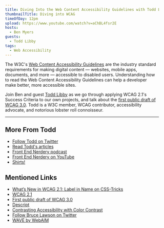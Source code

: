 ```yaml
---
title: Diving Into the Web Content Accessibility Guidelines with Todd Libby
thumbnailTitle: Diving into WCAG
timeOfDay: 12pm
upload: https://www.youtube.com/watch?v=aChBL4fsr2E
hosts:
  - Ben Myers
guests:
  - Todd Libby
tags:
  - Web Accessibility
---
```


The W3C's [Web Content Accessibility Guidelines](https://www.w3.org/TR/WCAG21/) are the industry standard requirements for making digital content — websites, mobile apps, documents, and more — accessible to disabled users. Understanding how to read the Web Content Accessibility Guidelines can help a developer make better, more accessible sites.

Join Ben and guest [Todd Libby](https://twitter.com/toddlibby) as we go through applying WCAG 2.1's Success Criteria to our own projects, and talk about the [first public draft of WCAG 3.0](https://www.w3.org/TR/wcag-3.0/). Todd is a W3C member, WCAG contributor, accessibility advocate, and notorious lobster roll connoisseur.

---

## More From Todd

* [Follow Todd on Twitter](https://twitter.com/toddlibby)
* [Read Todd's articles](https://toddl.dev)
* [Front End Nerdery podcast](https://anchor.fm/frontendnerdery)
* [Front End Nerdery on YouTube](https://www.youtube.com/@FrontEndNerdery)
* [Shirts!](https://cottonbureau.com/people/todd-libby)

## Mentioned Links

* [What’s New in WCAG 2.1: Label in Name on CSS-Tricks](https://css-tricks.com/whats-new-in-wcag-2-1-label-in-name/)
* [WCAG 2.1](https://www.w3.org/TR/WCAG21/)
* [First public draft of WCAG 3.0](https://www.w3.org/TR/wcag-3.0/)
* [Descript](https://descript.com)
* [Contrasting Accessibility with Color Contrast](https://toddl.dev/posts/contrasting-accessibility-with-color-contrast/)
* [Follow Bruce Lawson on Twitter](https://twitter.com/brucel)
* [WAVE by WebAIM](https://wave.webaim.org/)